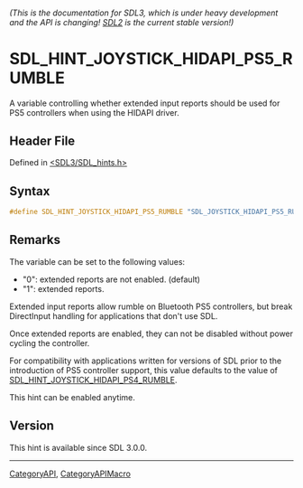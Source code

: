 ###### (This is the documentation for SDL3, which is under heavy development and the API is changing! [SDL2](https://wiki.libsdl.org/SDL2/) is the current stable version!)
# SDL_HINT_JOYSTICK_HIDAPI_PS5_RUMBLE

A variable controlling whether extended input reports should be used for PS5 controllers when using the HIDAPI driver.

## Header File

Defined in [<SDL3/SDL_hints.h>](https://github.com/libsdl-org/SDL/blob/main/include/SDL3/SDL_hints.h)

## Syntax

```c
#define SDL_HINT_JOYSTICK_HIDAPI_PS5_RUMBLE "SDL_JOYSTICK_HIDAPI_PS5_RUMBLE"
```

## Remarks

The variable can be set to the following values:

- "0": extended reports are not enabled. (default)
- "1": extended reports.

Extended input reports allow rumble on Bluetooth PS5 controllers, but break
DirectInput handling for applications that don't use SDL.

Once extended reports are enabled, they can not be disabled without power
cycling the controller.

For compatibility with applications written for versions of SDL prior to
the introduction of PS5 controller support, this value defaults to the
value of
[SDL_HINT_JOYSTICK_HIDAPI_PS4_RUMBLE](SDL_HINT_JOYSTICK_HIDAPI_PS4_RUMBLE).

This hint can be enabled anytime.

## Version

This hint is available since SDL 3.0.0.

----
[CategoryAPI](CategoryAPI), [CategoryAPIMacro](CategoryAPIMacro)

